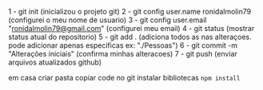 1 - git init (inicializou o projeto git)
2 - git config user.name ronidalmolin79 (configurei o meu nome de usuario)
3 - git config user.email "ronidalmolin79@gmail.com" (configurei meu email)
4 - git status (mostrar status atual do repositorio)
5 - git add . (adiciona todos as nas alteraçoes. pode adicionar apenas especificas ex: "./Pessoas")
6 - git commit -m "Alterações iniciais" (confirma minhas alteracoes)
7 - git push (enviar arquivos atualizados github)



em casa criar pasta
copiar code no git
instalar bibliotecas
`npm install`